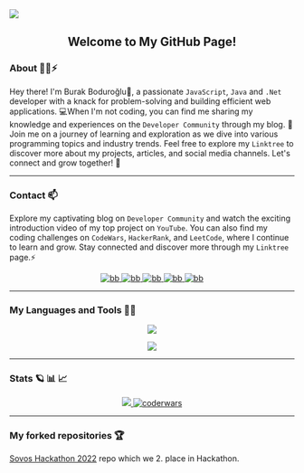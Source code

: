 <img src="https://media.giphy.com/headers/GitHub/w8ZJLtJbmuph.gif"/>

<div align="center"> 
<h2>Welcome to My GitHub Page!</h2>
</div>

### About :technologist:⚡

Hey there! I'm Burak Boduroğlu👋, a passionate `JavaScript`, `Java` and `.Net` developer with a knack for problem-solving and building efficient web applications. 💻When I'm not coding, you can find me sharing my knowledge and experiences on the `Developer Community` through my blog. 📝Join me on a journey of learning and exploration as we dive into various programming topics and industry trends. Feel free to explore my `Linktree` to discover more about my projects, articles, and social media channels. Let's connect and grow together! 🚀

<hr>

### Contact 📫
Explore my captivating blog on `Developer Community` and watch the exciting introduction video of my top project on `YouTube`. You can also find my coding challenges on `CodeWars`, `HackerRank`, and `LeetCode`, where I continue to learn and grow. Stay connected and discover more through my  `Linktree` page.⚡
<p align="center">
    <a href="https://linktr.ee/burakboduroglu" target="blank">
        <img src="https://img.shields.io/badge/linktree-39E09B?style=for-the-badge&logo=linktree&logoColor=white" alt="bb"/>
    </a>
    <a href="https://dev.to/burakboduroglu" target="blank">
        <img src="https://img.shields.io/badge/dev.to-0A0A0A?style=for-the-badge&logo=devdotto&logoColor=white" alt="bb"/>
    </a>
    <a href="https://youtube.com/@burakboduroglu" target="blank">
        <img src="https://img.shields.io/badge/YouTube-FF0000?style=for-the-badge&logo=youtube&logoColor=white" alt="bb"/>
    </a>
    <a href="https://www.codewars.com/users/burakboduroglu" target="blank">
        <img src="https://img.shields.io/badge/Codewars-B1361E?style=for-the-badge&logo=Codewars&logoColor=white" alt="bb"/>
    </a>
    <a href="https://leetcode.com/BurakBoduroglu/" target="blank">
        <img src="https://img.shields.io/badge/-LeetCode-FFA116?style=for-the-badge&logo=LeetCode&logoColor=black" alt="bb"/>
    </a>
</p>

<hr>

### My Languages and Tools 🌱🔭
<p align="center">
  <a href="https://skillicons.dev">
    <img src="https://skillicons.dev/icons?i=js,java,cs,nodejs,express,spring,dotnet,hibernate,mongodb,docker,azure,tailwind,css,html" />
  </a>
</p>

<p align="center">
  <a href="https://skillicons.dev">
    <img src="https://skillicons.dev/icons?i=bootstrap,git,maven,mysql,postgres,postman,py,sqlite,md,figma,devto,github,vscode,visualstudio" />
  </a>
</p>

<hr>

### Stats :ringed_planet: :bar_chart: :chart_with_upwards_trend:
<p align="center">
  <a href="https://github.com/anuraghazra/github-readme-stats">
    <img src="https://github-readme-stats.vercel.app/api/top-langs/?username=burakboduroglu&layout=compact&theme=github_dark" />
  </a>
  <a href="https://www.codewars.com/users/burakboduroglu" target="blank">
    <img src="https://www.codewars.com/users/burakboduroglu/badges/small" alt="coderwars"/>
  </a>
</p>
<hr>

### My forked repositories :trophy:

<a href="https://github.com/burakboduroglu/SovosHackathon2022"> Sovos Hackathon 2022</a> repo which we 2. place in Hackathon.

